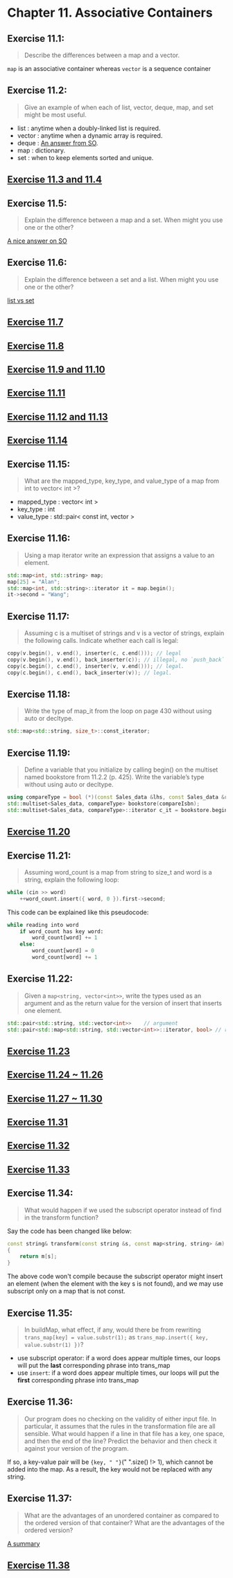 # Chapter 11. Associative Containers

## Exercise 11.1:
>Describe the differences between a map and a vector.

`map` is an associative container whereas `vector` is a sequence container

## Exercise 11.2:
>Give an example of when each of list, vector, deque, map, and set might be most useful.

- list : anytime when a doubly-linked list is required.
- vector : anytime when a dynamic array is required.
- deque : [An answer from SO](http://stackoverflow.com/questions/3880254/why-do-we-need-deque-data-structures-in-the-real-world).
- map : dictionary.
- set : when to keep elements sorted and unique.

## [Exercise 11.3 and 11.4](ex11_3_4.cpp)

## Exercise 11.5:
>Explain the difference between a map and a set. When might you use one or the other?

[A nice answer on SO](http://stackoverflow.com/questions/16286714/advantages-of-stdset-vs-vectors-or-maps)

## Exercise 11.6:
>Explain the difference between a set and a list. When might you use one or the other?

[list vs set](http://stackoverflow.com/questions/2302681/c-stl-list-vs-set)

## [Exercise 11.7](ex11_7.cpp)
## [Exercise 11.8](ex11_8.cpp)
## [Exercise 11.9 and 11.10](ex11_9_10.cpp)
## [Exercise 11.11](ex11_11.cpp)
## [Exercise 11.12 and 11.13](ex11_12_13.cpp)
## [Exercise 11.14](ex11_14.cpp)

## Exercise 11.15:
>What are the mapped_type, key_type, and value_type of a map from int to vector< int >?

- mapped_type : vector< int >
- key_type : int
- value_type : std::pair< const int, vector<int> >

## Exercise 11.16:
>Using a map iterator write an expression that assigns a value to an element.

```cpp
std::map<int, std::string> map;
map[25] = "Alan";
std::map<int, std::string>::iterator it = map.begin();
it->second = "Wang";
```

## Exercise 11.17:
>Assuming c is a multiset of strings and v is a vector
of strings, explain the following calls. Indicate whether each call is legal:

```cpp
copy(v.begin(), v.end(), inserter(c, c.end())); // legal
copy(v.begin(), v.end(), back_inserter(c)); // illegal, no `push_back` in `set`.
copy(c.begin(), c.end(), inserter(v, v.end())); // legal.
copy(c.begin(), c.end(), back_inserter(v)); // legal.
```
## Exercise 11.18:
>Write the type of map_it from the loop on page 430 without using auto or decltype.

```cpp
std::map<std::string, size_t>::const_iterator;
```
## Exercise 11.19:
>Define a variable that you initialize by calling begin() on the multiset named bookstore from 11.2.2 (p. 425).
Write the variable’s type without using auto or decltype.

```cpp
using compareType = bool (*)(const Sales_data &lhs, const Sales_data &rhs);
std::multiset<Sales_data, compareType> bookstore(compareIsbn);
std::multiset<Sales_data, compareType>::iterator c_it = bookstore.begin();
```
## [Exercise 11.20](ex11_20.cpp)
## Exercise 11.21:
>Assuming word_count is a map from string to size_t and word is a string, explain the following loop:

```cpp
while (cin >> word)
    ++word_count.insert({ word, 0 }).first->second;
```
This code can be explained like this pseudocode:
```python
while reading into word
    if word_count has key word:
        word_count[word] += 1
    else:
        word_count[word] = 0
        word_count[word] += 1
```

## Exercise 11.22:
>Given a `map<string, vector<int>>`, write the types used as an argument and as the return value for the version of insert that inserts one element.

```cpp
std::pair<std::string, std::vector<int>>    // argument
std::pair<std::map<std::string, std::vector<int>>::iterator, bool> // return
```

## [Exercise 11.23](ex11_23.cpp)
## [Exercise 11.24 ~ 11.26](ex11_24_25_26.cpp)
## [Exercise 11.27 ~ 11.30](ex11_27_28_29_30.cpp)
## [Exercise 11.31](ex11_31.cpp)
## [Exercise 11.32](ex11_32.cpp)
## [Exercise 11.33](ex11_33.cpp)

## Exercise 11.34:
>What would happen if we used the subscript operator instead of find in the transform function?

Say the code has been changed like below:
```cpp
const string& transform(const string &s, const map<string, string> &m)
{
    return m[s];
}
```
The above code won't compile because the subscript operator might insert an element (when the element with the key s is not found), and we may use subscript only on a map that is not const.

## Exercise 11.35:
>In buildMap, what effect, if any, would there be from rewriting `trans_map[key] = value.substr(1);` as `trans_map.insert({ key, value.substr(1) })`?

- use subscript operator: if a word does appear multiple times, our loops will put the **last** corresponding phrase into trans_map
- use `insert`: if a word does appear multiple times, our loops will put the **first** corresponding phrase into trans_map

## Exercise 11.36:
>Our program does no checking on the validity of either input file. In particular, it assumes that the rules in the transformation file are all sensible.
What would happen if a line in that file has a key, one space, and then the end of the line? Predict the behavior and then check it against your version of the program.

If so, a key-value pair will be `{key, " "}`(" ".size() !> 1), which cannot be added into the map. As a result, the key would not be replaced with any string.

## Exercise 11.37:
>What are the advantages of an unordered container as compared to the ordered version of that container? What are the advantages of the ordered version?

[A summary](http://www.cs.fsu.edu/~lacher/courses/COP4531/fall13/lectures/containers2/slide04.html)

## [Exercise 11.38](ex11_38.cpp)
